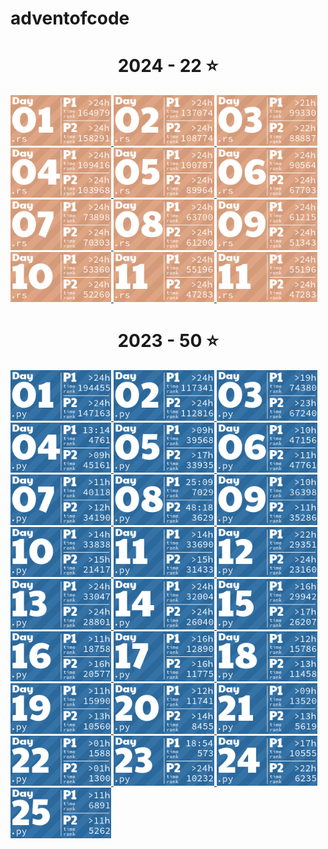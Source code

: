 # adventofcode

<!-- AOC TILES BEGIN -->
<h1 align="center">
  2024 - 22 ⭐
</h1>
<a href="2024/src/bin/1.rs">
  <img src=".aoc_tiles/tiles/2024/01.png" width="161px">
</a>
<a href="2024/src/bin/2.rs">
  <img src=".aoc_tiles/tiles/2024/02.png" width="161px">
</a>
<a href="2024/src/bin/3.rs">
  <img src=".aoc_tiles/tiles/2024/03.png" width="161px">
</a>
<a href="2024/src/bin/4.rs">
  <img src=".aoc_tiles/tiles/2024/04.png" width="161px">
</a>
<a href="2024/src/bin/5.rs">
  <img src=".aoc_tiles/tiles/2024/05.png" width="161px">
</a>
<a href="2024/src/bin/6.rs">
  <img src=".aoc_tiles/tiles/2024/06.png" width="161px">
</a>
<a href="2024/src/bin/7.rs">
  <img src=".aoc_tiles/tiles/2024/07.png" width="161px">
</a>
<a href="2024/src/bin/8.rs">
  <img src=".aoc_tiles/tiles/2024/08.png" width="161px">
</a>
<a href="2024/src/bin/9.rs">
  <img src=".aoc_tiles/tiles/2024/09.png" width="161px">
</a>
<a href="2024/src/bin/10.rs">
  <img src=".aoc_tiles/tiles/2024/10.png" width="161px">
</a>
<a href="2024/src/bin/11.rs">
  <img src=".aoc_tiles/tiles/2024/11.png" width="161px">
</a>
<a href="2024/src/bin/12.rs">
  <img src=".aoc_tiles/tiles/2024/11.png" width="161px">
</a>
<h1 align="center">
  2023 - 50 ⭐
</h1>
<a href="2023/1.py">
  <img src=".aoc_tiles/tiles/2023/01.png" width="161px">
</a>
<a href="2023/2.py">
  <img src=".aoc_tiles/tiles/2023/02.png" width="161px">
</a>
<a href="2023/3.py">
  <img src=".aoc_tiles/tiles/2023/03.png" width="161px">
</a>
<a href="2023/4.py">
  <img src=".aoc_tiles/tiles/2023/04.png" width="161px">
</a>
<a href="2023/5.py">
  <img src=".aoc_tiles/tiles/2023/05.png" width="161px">
</a>
<a href="2023/6.py">
  <img src=".aoc_tiles/tiles/2023/06.png" width="161px">
</a>
<a href="2023/7.py">
  <img src=".aoc_tiles/tiles/2023/07.png" width="161px">
</a>
<a href="2023/8.py">
  <img src=".aoc_tiles/tiles/2023/08.png" width="161px">
</a>
<a href="2023/9.py">
  <img src=".aoc_tiles/tiles/2023/09.png" width="161px">
</a>
<a href="2023/10.py">
  <img src=".aoc_tiles/tiles/2023/10.png" width="161px">
</a>
<a href="2023/11.py">
  <img src=".aoc_tiles/tiles/2023/11.png" width="161px">
</a>
<a href="2023/12.py">
  <img src=".aoc_tiles/tiles/2023/12.png" width="161px">
</a>
<a href="2023/13.py">
  <img src=".aoc_tiles/tiles/2023/13.png" width="161px">
</a>
<a href="2023/14.py">
  <img src=".aoc_tiles/tiles/2023/14.png" width="161px">
</a>
<a href="2023/15.py">
  <img src=".aoc_tiles/tiles/2023/15.png" width="161px">
</a>
<a href="2023/16.py">
  <img src=".aoc_tiles/tiles/2023/16.png" width="161px">
</a>
<a href="2023/17.py">
  <img src=".aoc_tiles/tiles/2023/17.png" width="161px">
</a>
<a href="2023/18.py">
  <img src=".aoc_tiles/tiles/2023/18.png" width="161px">
</a>
<a href="2023/19.py">
  <img src=".aoc_tiles/tiles/2023/19.png" width="161px">
</a>
<a href="2023/20.py">
  <img src=".aoc_tiles/tiles/2023/20.png" width="161px">
</a>
<a href="2023/21.py">
  <img src=".aoc_tiles/tiles/2023/21.png" width="161px">
</a>
<a href="2023/22.py">
  <img src=".aoc_tiles/tiles/2023/22.png" width="161px">
</a>
<a href="2023/23.py">
  <img src=".aoc_tiles/tiles/2023/23.png" width="161px">
</a>
<a href="2023/24.py">
  <img src=".aoc_tiles/tiles/2023/24.png" width="161px">
</a>
<a href="2023/25.py">
  <img src=".aoc_tiles/tiles/2023/25.png" width="161px">
</a>
<!-- AOC TILES END -->


